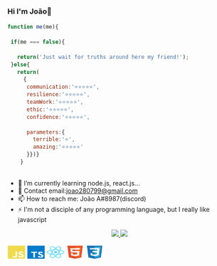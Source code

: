 ### Hi I'm João👋
~~~javascript
function me(me){

 if(me === false){
  
   return('Just wait for truths around here my friend!');
 }else{
   return(
     {
      communication:'⭐⭐⭐⭐⭐',
      resilience:'⭐⭐⭐⭐⭐',
      teamWork:'⭐⭐⭐⭐⭐',
      ethic:'⭐⭐⭐⭐⭐',
      confidence:'⭐⭐⭐⭐⭐',
  
      parameters:{
        terrible:'⭐',
        amazing:'⭐⭐⭐⭐⭐'
      }})}
    }
  
~~~


- 🌱 I’m currently learning node.js, react.js...
- 💬 Contact email:joao280799@gmail.com
- 📫 How to reach me: João A#8987(discord)
- ⚡ I'm not a disciple of any programming language, but I really like javascript


<div align="center">
  <a href="https://github.com/luse-cmd"> 
  <img height="180em" src="https://github-readme-stats.vercel.app/api?username=luse-cmd&show_icons=true&theme=dark&include_all_commits=true&count_private=true"/>
  <img height="180em" src="https://github-readme-stats.vercel.app/api/top-langs/?username=luse-cmd&layout=compact&langs_count=7&theme=dark"/>
</a>
</div>
  <div style="display: inline_block"><br>
  <img align="center" alt="Joao-Js" height="30" width="40" src="https://raw.githubusercontent.com/devicons/devicon/master/icons/javascript/javascript-plain.svg">
  <img align="center" alt="Joao-Ts" height="30" width="40" src="https://raw.githubusercontent.com/devicons/devicon/master/icons/typescript/typescript-plain.svg">
  <img align="center" alt="Joao-React" height="30" width="40" src="https://raw.githubusercontent.com/devicons/devicon/master/icons/react/react-original.svg">
  <img align="center" alt="Joao-HTML" height="30" width="40" src="https://raw.githubusercontent.com/devicons/devicon/master/icons/html5/html5-original.svg">
  <img align="center" alt="Joao-CSS" height="30" width="40" src="https://raw.githubusercontent.com/devicons/devicon/master/icons/css3/css3-original.svg">
</div>



  
